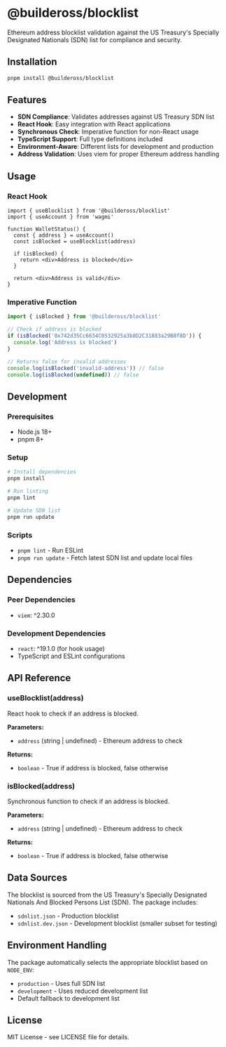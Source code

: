 # @buildeross/blocklist

Ethereum address blocklist validation against the US Treasury's Specially Designated Nationals (SDN) list for compliance and security.

## Installation

```bash
pnpm install @buildeross/blocklist
```

## Features

- **SDN Compliance**: Validates addresses against US Treasury SDN list
- **React Hook**: Easy integration with React applications
- **Synchronous Check**: Imperative function for non-React usage
- **TypeScript Support**: Full type definitions included
- **Environment-Aware**: Different lists for development and production
- **Address Validation**: Uses viem for proper Ethereum address handling

## Usage

### React Hook

```tsx
import { useBlocklist } from '@buildeross/blocklist'
import { useAccount } from 'wagmi'

function WalletStatus() {
  const { address } = useAccount()
  const isBlocked = useBlocklist(address)

  if (isBlocked) {
    return <div>Address is blocked</div>
  }

  return <div>Address is valid</div>
}
```

### Imperative Function

```ts
import { isBlocked } from '@buildeross/blocklist'

// Check if address is blocked
if (isBlocked('0x742d35Cc6634C0532925a3b8D2C31883a29B8f8D')) {
  console.log('Address is blocked')
}

// Returns false for invalid addresses
console.log(isBlocked('invalid-address')) // false
console.log(isBlocked(undefined)) // false
```

## Development

### Prerequisites

- Node.js 18+
- pnpm 8+

### Setup

```bash
# Install dependencies
pnpm install

# Run linting
pnpm lint

# Update SDN list
pnpm run update
```

### Scripts

- `pnpm lint` - Run ESLint
- `pnpm run update` - Fetch latest SDN list and update local files

## Dependencies

### Peer Dependencies

- `viem`: ^2.30.0

### Development Dependencies

- `react`: ^19.1.0 (for hook usage)
- TypeScript and ESLint configurations

## API Reference

### useBlocklist(address)

React hook to check if an address is blocked.

**Parameters:**

- `address` (string | undefined) - Ethereum address to check

**Returns:**

- `boolean` - True if address is blocked, false otherwise

### isBlocked(address)

Synchronous function to check if an address is blocked.

**Parameters:**

- `address` (string | undefined) - Ethereum address to check

**Returns:**

- `boolean` - True if address is blocked, false otherwise

## Data Sources

The blocklist is sourced from the US Treasury's Specially Designated Nationals And Blocked Persons List (SDN). The package includes:

- `sdnlist.json` - Production blocklist
- `sdnlist.dev.json` - Development blocklist (smaller subset for testing)

## Environment Handling

The package automatically selects the appropriate blocklist based on `NODE_ENV`:

- `production` - Uses full SDN list
- `development` - Uses reduced development list
- Default fallback to development list

## License

MIT License - see LICENSE file for details.
